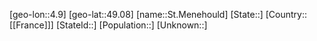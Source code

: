 ﻿---
location: [49.08,4.9]
mapzoom: [7,12] 
mapmarker: city 
type: City
tags:
- geo/City


SpocWebEntityId: 34476
isDeleted: false
confidential: public

---
[geo-lon::4.9]
[geo-lat::49.08]
[name::St.Menehould]
[State::]
[Country::[[France]]]
[StateId::]
[Population::]
[Unknown::]

